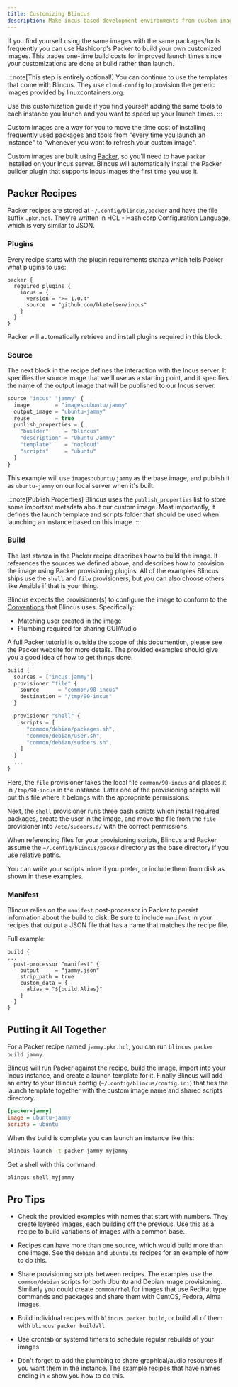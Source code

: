```yaml
---
title: Customizing Blincus
description: Make incus based development environments from custom images.
---
```




If you find yourself using the same images with the same packages/tools frequently you can use Hashicorp's Packer to build your own customized images. This trades one-time build costs for improved launch times since your customizations are done at build rather than launch.

:::note[This step is entirely optional!]
You can continue to use the templates that come with Blincus. They use `cloud-config` to provision the generic images provided by linuxcontainers.org.

Use this customization guide if you find yourself adding the same tools to each instance you launch and you want to speed up your launch times.
:::

Custom images are a way for you to move the time cost of installing frequently used packages and tools from "every time you launch an instance" to "whenever you want to refresh your custom image".

Custom images are built using [Packer](https://www.packer.io/), so you'll need to have `packer` installed on your Incus server.  Blincus will automatically install the Packer builder plugin that supports Incus images the first time you use it.

## Packer Recipes

Packer recipes are stored at `~/.config/blincus/packer` and have the file suffix `.pkr.hcl`.  They're written in HCL - Hashicorp Configuration Language, which is very similar to JSON.

### Plugins 

Every recipe starts with the plugin requirements stanza which tells Packer what plugins to use:

```
packer {
  required_plugins {
    incus = {
      version = ">= 1.0.4"
      source  = "github.com/bketelsen/incus"
    }
  }
}
```

Packer will automatically retrieve and install plugins required in this block.

### Source

The next block in the recipe defines the interaction with the Incus server. It specifies the source image that we'll use as a starting point, and it specifies the name of the output image that will be published to our Incus server.

```js {2,3,8,9}
source "incus" "jammy" {
  image        = "images:ubuntu/jammy"
  output_image = "ubuntu-jammy"
  reuse        = true
  publish_properties = {
    "builder"     = "blincus"
    "description" = "Ubuntu Jammy"
    "template"    = "nocloud"
    "scripts"     = "ubuntu"
  }
}
```

This example will use `images:ubuntu/jammy` as the base image, and publish it as `ubuntu-jammy` on our local server when it's built.

:::note[Publish Properties]
Blincus uses the `publish_properties` list to store some important metadata about our custom image. Most importantly, it defines the launch template and scripts folder that should be used when launching an instance based on this image.
:::

### Build

The last stanza in the Packer recipe describes how to build the image. It references the sources we defined above, and describes how to provision the image using Packer provisioning plugins. All of the examples Blincus ships use the `shell` and `file` provisioners, but you can also choose others like Ansible if that is your thing.

Blincus expects the provisioner(s) to configure the image to conform to the [Conventions](/about/how-blincus-works) that Blincus uses.  Specifically:

* Matching user created in the image
* Plumbing required for sharing GUI/Audio 


A full Packer tutorial is outside the scope of this documention, please see the Packer website for more details. The provided examples should give you a good idea of how to get things done.

```js {3,8}
build {
  sources = ["incus.jammy"]
  provisioner "file" {
    source      = "common/90-incus"
    destination = "/tmp/90-incus"
  }

  provisioner "shell" {
    scripts = [
      "common/debian/packages.sh",
      "common/debian/user.sh",
      "common/debian/sudoers.sh",
    ]
  }
  ...
}
```

Here, the `file` provisioner takes the local file `common/90-incus` and places it in `/tmp/90-incus` in the instance. Later one of the provisioning scripts will put this file where it belongs with the appropriate permissions.

Next, the `shell` provisioner runs three bash scripts which install required packages, create the user in the image, and move the file from the `file` provisioner into `/etc/sudoers.d/` with the correct permissions.

When referencing files for your provisioning scripts, Blincus and Packer assume the `~/.config/blincus/packer` directory as the base directory if you use relative paths.

You can write your scripts inline if you prefer, or include them from disk as shown in these examples.

### Manifest

Blincus relies on the `manifest` post-processor in Packer to persist information about the build to disk.  Be sure to include `manifest` in your recipes that output a JSON file that has a name that matches the recipe file.  


Full example:

```
build {
...
  post-processor "manifest" {
    output     = "jammy.json"
    strip_path = true
    custom_data = {
      alias = "${build.Alias}"
    }
  }
}
```

## Putting it All Together

For a Packer recipe named `jammy.pkr.hcl`, you can run `blincus packer build jammy`.

Blincus will run Packer against the recipe, build the image, import into your Incus instance, and create a launch template for it. Finally Blincus will add an entry to your Blincus config (`~/.config/blincus/config.ini`) that ties the launch template together with the custom image name and shared scripts directory.

```ini
[packer-jammy]
image = ubuntu-jammy
scripts = ubuntu
```

When the build is complete you can launch an instance like this:

```bash
blincus launch -t packer-jammy myjammy
```

Get a shell with this command:

```bash
blincus shell myjammy
```

## Pro Tips

* Check the provided examples with names that start with numbers. They create layered images, each building off the previous. Use this as a recipe to build variations of images with a common base.

* Recipes can have more than one source, which would build more than one image. See the `debian` and `ubuntults` recipes for an example of how to do this.

* Share provisioning scripts between recipes. The examples use the `common/debian` scripts for both Ubuntu and Debian image provisioning. Similarly you could create `common/rhel` for images that use RedHat type commands and packages and share them with CentOS, Fedora, Alma images.

* Build individual recipes with `blincus packer build`, or build all of them with `blincus packer buildall`

* Use crontab or systemd timers to schedule regular rebuilds of your images

* Don't forget to add the plumbing to share graphical/audio resources if you want them in the instance. The example recipes that have names ending in `x` show you how to do this.



